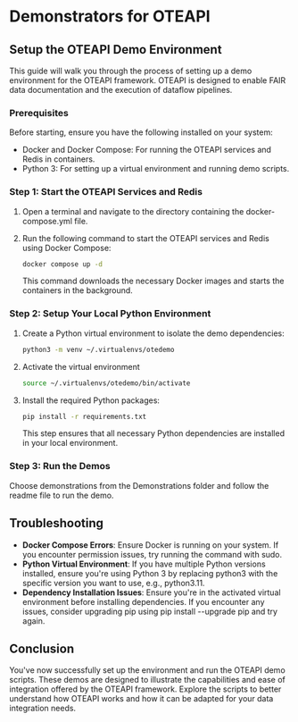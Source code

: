 # Demonstrators for OTEAPI

## Setup the OTEAPI Demo Environment

This guide will walk you through the process of setting up a demo environment for the OTEAPI framework.
OTEAPI is designed to enable FAIR data documentation and the execution of dataflow pipelines.

### Prerequisites

Before starting, ensure you have the following installed on your system:

- Docker and Docker Compose: For running the OTEAPI services and Redis in containers.
- Python 3: For setting up a virtual environment and running demo scripts.

### Step 1: Start the OTEAPI Services and Redis

1. Open a terminal and navigate to the directory containing the docker-compose.yml file.
2. Run the following command to start the OTEAPI services and Redis using Docker Compose:

   ```bash
   docker compose up -d
   ```

   This command downloads the necessary Docker images and starts the containers in the background.

### Step 2: Setup Your Local Python Environment

1. Create a Python virtual environment to isolate the demo dependencies:

   ```bash
   python3 -m venv ~/.virtualenvs/otedemo
   ```

2. Activate the virtual environment

   ```bash
   source ~/.virtualenvs/otedemo/bin/activate
   ```

3. Install the required Python packages:

   ```bash
   pip install -r requirements.txt
   ```

   This step ensures that all necessary Python dependencies are installed in your local environment.

### Step 3: Run the Demos

Choose demonstrations from the Demonstrations folder and follow the readme file to run the demo.

## Troubleshooting

- **Docker Compose Errors**: Ensure Docker is running on your system.
  If you encounter permission issues, try running the command with sudo.
- **Python Virtual Environment**: If you have multiple Python versions installed, ensure you're using Python 3 by replacing python3 with the specific version you want to use, e.g., python3.11.
- **Dependency Installation Issues**: Ensure you're in the activated virtual environment before installing dependencies.
  If you encounter any issues, consider upgrading pip using pip install --upgrade pip and try again.

## Conclusion

You've now successfully set up the environment and run the OTEAPI demo scripts.
These demos are designed to illustrate the capabilities and ease of integration offered by the OTEAPI framework.
Explore the scripts to better understand how OTEAPI works and how it can be adapted for your data integration needs.

